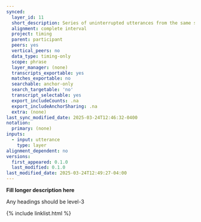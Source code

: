 ```yaml
---
synced:
  layer_id: 11
  short_description: Series of uninterrupted utterances from the same speaker
  alignment: complete interval
  project: timing
  parent: participant
  peers: yes
  vertical_peers: no
  data_type: timing-only
  scope: phrase
  layer_manager: (none)
  transcripts_exportable: yes
  matches_exportable: no
  searchable: anchor-only
  search_targetable: 'no'
  transcript_selectable: yes
  export_includeCounts: .na
  export_includeAnchorSharing: .na
  extra: (none)
last_sync_modified_date: 2025-03-24T12:46:32-0400
notation:
  primary: (none)
inputs:
  - input: utterance
    type: layer
alignment_dependent: no
versions:
  first_appeared: 0.1.0
  last_modified: 0.1.0
last_modified_date: 2025-03-24T12:49:27-04:00
---
```


**Fill longer description here**

Any headings should be level-3


{% include linklist.html %}

